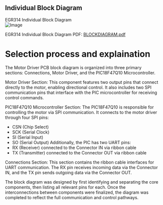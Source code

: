 ## Individual Block Diagram

EGR314 Individual Block Diagram   
![Image](https://github.com/user-attachments/assets/a6123ad8-b459-47c6-8e5f-b8c3a3b2238d)

EGR314 Individual Block Diagram PDF:
[BLOCKDIAGRAM.pdf](https://github.com/user-attachments/files/19830142/BLOCKDIAGRAM.pdf)


# Selection process and explaination
The Motor Driver PCB block diagram is organized into three primary sections: Connections, Motor Driver, and the PIC18F47Q10 Microcontroller.

Motor Driver Section:
This component features two output pins that connect directly to the motor, enabling directional control. It also includes two SPI communication pins that interface with the PIC microcontroller for receiving control commands.

PIC18F47Q10 Microcontroller Section:
The PIC18F47Q10 is responsible for controlling the motor via SPI communication. It connects to the motor driver through four SPI pins:
- CSN (Chip Select)
- SCK (Serial Clock)
- SI (Serial Input)
- SO (Serial Output)
Additionally, the PIC has two UART pins:
- RX (Receiver) connected to the Connector IN via ribbon cable
- TX (Transmitter) connected to the Connector OUT via ribbon cable

Connections Section:
This section contains the ribbon cable interfaces for UART communication. The RX pin receives incoming data via the Connector IN, and the TX pin sends outgoing data via the Connector OUT.

The block diagram was designed by first identifying and separating the core components, then listing all relevant pins for each. Once the interconnections between components were finalized, the diagram was completed to reflect the full communication and control pathways.
